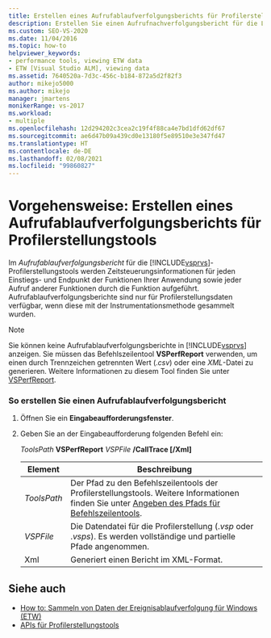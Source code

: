 ```yaml
---
title: Erstellen eines Aufrufablaufverfolgungsberichts für Profilerstellungstools | Microsoft-Dokumentation
description: Erstellen Sie einen Aufrufnachverfolgungsbericht für die Leistungstools, um Informationen zum Timing für Ihre Funktionen und von Ihren Funktionen aufgerufene Funktionen anzuzeigen.
ms.custom: SEO-VS-2020
ms.date: 11/04/2016
ms.topic: how-to
helpviewer_keywords:
- performance tools, viewing ETW data
- ETW [Visual Studio ALM], viewing data
ms.assetid: 7640520a-7d3c-456c-b184-872a5d2f82f3
author: mikejo5000
ms.author: mikejo
manager: jmartens
monikerRange: vs-2017
ms.workload:
- multiple
ms.openlocfilehash: 12d294202c3cea2c19f4f88ca4e7bd1dfd62df67
ms.sourcegitcommit: ae6d47b09a439cd0e13180f5e89510e3e347fd47
ms.translationtype: HT
ms.contentlocale: de-DE
ms.lasthandoff: 02/08/2021
ms.locfileid: "99860827"
---
```

# <a name="how-to-create-a-profiling-tools-call-trace-report"></a>Vorgehensweise: Erstellen eines Aufrufablaufverfolgungsberichts für Profilerstellungstools
Im *Aufrufablaufverfolgungsbericht* für die [!INCLUDE[vsprvs](../code-quality/includes/vsprvs_md.md)]-Profilerstellungstools werden Zeitsteuerungsinformationen für jeden Einstiegs- und Endpunkt der Funktionen Ihrer Anwendung sowie jeder Aufruf anderer Funktionen durch die Funktion aufgeführt. Aufrufablaufverfolgungsberichte sind nur für Profilerstellungsdaten verfügbar, wenn diese mit der Instrumentationsmethode gesammelt wurden.

> [!NOTE]
> Sie können keine Aufrufablaufverfolgungsberichte in [!INCLUDE[vsprvs](../code-quality/includes/vsprvs_md.md)] anzeigen. Sie müssen das Befehlszeilentool **VSPerfReport** verwenden, um einen durch Trennzeichen getrennten Wert (.*csv*) oder eine *XML*-Datei zu generieren. Weitere Informationen zu diesem Tool finden Sie unter [VSPerfReport](../profiling/vsperfreport.md).

### <a name="to-create-a-call-trace-report"></a>So erstellen Sie einen Aufrufablaufverfolgungsbericht

1. Öffnen Sie ein **Eingabeaufforderungsfenster**.

2. Geben Sie an der Eingabeaufforderung folgenden Befehl ein:

     *ToolsPath* **VSPerfReport** *VSPFile*  **/CallTrace [/Xml]**

    |Element|Beschreibung|
    |-|-|
    |*ToolsPath*|Der Pfad zu den Befehlszeilentools der Profilerstellungstools. Weitere Informationen finden Sie unter [Angeben des Pfads für Befehlszeilentools](../profiling/specifying-the-path-to-profiling-tools-command-line-tools.md).|
    |*VSPFile*|Die Datendatei für die Profilerstellung (.*vsp* oder .*vsps*). Es werden vollständige und partielle Pfade angenommen.|
    |Xml|Generiert einen Bericht im XML-Format.|

## <a name="see-also"></a>Siehe auch
- [How to: Sammeln von Daten der Ereignisablaufverfolgung für Windows (ETW)](../profiling/how-to-collect-event-tracing-for-windows-etw-data.md)
- [APIs für Profilerstellungstools](../profiling/profiling-tools-apis.md)
